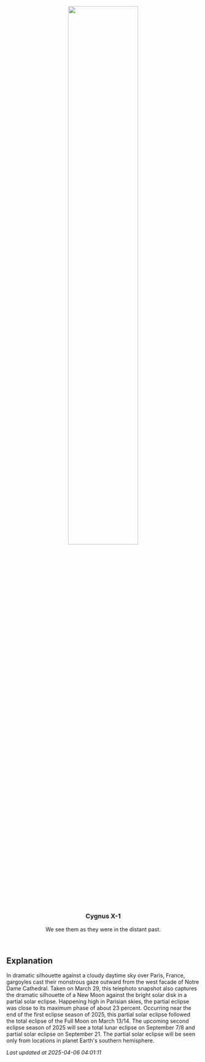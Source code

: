 <p align='center'>
    <img src='https://apod.nasa.gov/apod/image/2504/NDGargoylesEclipse_kulik.jpg' width='60%' />
    <h3 align="center">Cygnus X-1</h3>
    <p align="center">We see them as they were in the distant past.</p>
</p>
<br/>

Explanation
--
In dramatic silhouette against a cloudy daytime sky over Paris, France, gargoyles cast their monstrous gaze outward from the west facade of Notre Dame Cathedral.  Taken on March 29, this telephoto snapshot also captures the dramatic silhouette of a New Moon against the bright solar disk in a partial solar eclipse. Happening high in Parisian skies, the partial eclipse was close to its maximum phase of about 23 percent. Occurring near the end of the first eclipse season of 2025, this partial solar eclipse followed the total eclipse of the Full Moon on March 13/14. The upcoming second eclipse season of 2025 will see a total lunar eclipse on September 7/8 and partial solar eclipse on September 21. The partial solar eclipse will be seen only from locations in planet Earth's southern hemisphere.


*Last updated at 2025-04-06 04:01:11*
